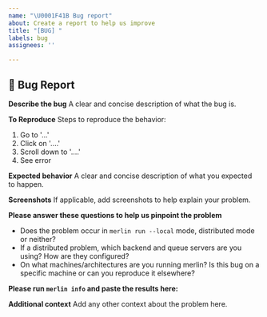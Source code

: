```yaml
---
name: "\U0001F41B Bug report"
about: Create a report to help us improve
title: "[BUG] "
labels: bug
assignees: ''

---
```


## 🐛 Bug Report

**Describe the bug**
A clear and concise description of what the bug is.

**To Reproduce**
Steps to reproduce the behavior:
1. Go to '...'
2. Click on '....'
3. Scroll down to '....'
4. See error

**Expected behavior**
A clear and concise description of what you expected to happen.

**Screenshots**
If applicable, add screenshots to help explain your problem.

**Please answer these questions to help us pinpoint the problem**
- Does the problem occur in `merlin run --local` mode, distributed mode or neither?
- If a distributed problem, which backend and queue servers are you using? How are they configured?
- On what machines/architectures are you running merlin? Is this bug on a specific machine or can you reproduce it elsewhere?

**Please run `merlin info` and paste the results here:**


**Additional context**
Add any other context about the problem here.
